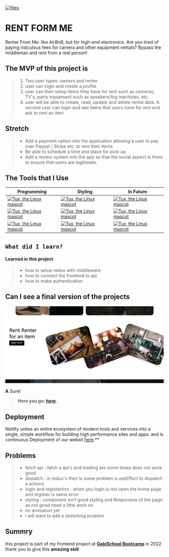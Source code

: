 [![files](https://img.shields.io/github/repo-size/Rent-from-me/Rent-app)](https://github.com/Rent-from-me/Rent-app) 
# RENT FORM ME

Renter From Me: like AirBnB, but for high-end electronics. Are you tired of paying ridiculous fees for camera and other equipment rentals? Bypass the middleman and rent from a real person!
## The MVP of this project is 

>1. Two user types: owners and renter
>2. user can login and create a profile
>3. user can then setup items they have for rent such as cameras, TV's, party equipment such as speakers/fog machines, etc.
>4. user will be able to create, read, update and delete rental data. A second user can login and see items that users have for rent and ask to rent an item


## Stretch


>- Add a payment option into the application allowing a user to pay over Paypal / Stripe etc. to rent their items
>- Be able to schedule a time and place for pick-up
>- Add a review system into the app so that the social aspect is there to ensure that users are legitimate.


## The Tools that I Use


| Programming | Styling | In Future|
| --------------- | --------------- | --------------- |
| [![Tux, the Linux mascot](https://bit.ly/35WIAAm)](https://reactjs.org/)  | [![Tux, the Linux mascot](https://bit.ly/3NYEkl8)](https://www.w3schools.com/css/) | [![Tux, the Linux mascot](https://bit.ly/3KvOFCP)](https://sass-lang.com/) |
|[![Tux, the Linux mascot](https://bit.ly/37zccV5)](https://redux.js.org/)  | [![Tux, the Linux mascot](https://bit.ly/37CEGxb)](https://getbootstrap.com/)  | [![Tux, the Linux mascot](https://bit.ly/3JlEejW)](https://www.remotion.dev/)  |
| [![Tux, the Linux mascot](https://bit.ly/3O05Vm4)](https://developer.mozilla.org/en-US/docs/Web/JavaScript)  | [![Tux, the Linux mascot](https://bit.ly/3KuaBhO)](https://mui.com/)  | [![Tux, the Linux mascot](https://bit.ly/3urpyvy)](https://icomoon.io/)  |

## `What did I learn?`

#### Learned in this project

> - how to setup redux with middleware
> - how to connect the frontend to api
> - how to make authentication
## Can I see a final version of the  projects 


![Tux, the Linux mascot](src/asset//projectImage.png) 

**A** Sure!

> **Here you go:  [here](https://renter-me.netlify.app/).**

## Deployment 

Netlify unites an entire ecosystem of modern tools and services into a single, simple workflow for building high performance sites and apps.
and is continuous Deployment of our websit [here](https://renter-me.netlify.app/).**

## Problems 

>- fetch api : fetch a api's and loading are some times does not work good 
>- dispatch : in redux's their is some problem a useEffect to dispatch a actions 
>- login and registartion : when you login is not open the home  page and register is same error
>- styling : component isn't good styling and Responsive of the page as not good need a little work on
>- no animation yet 
>- l will want to add a stretching problem 


## Summry

this project is part of my frontend project at  **[GabiSchool Bootcamp](https://gabischool.com/)**   in 2022 thank you to give this **amazing skill**